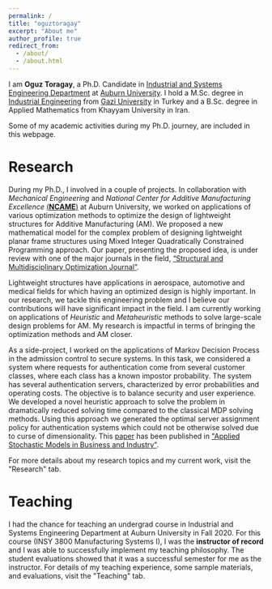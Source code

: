 ```yaml
---
permalink: /
title: "oguztoragay"
excerpt: "About me"
author_profile: true
redirect_from: 
  - /about/
  - /about.html
---
```


I am **Oguz Toragay**, a Ph.D. Candidate in [Industrial and Systems Engineering Department](https://eng.auburn.edu/insy/) at [Auburn University](http://www.auburn.edu/). I hold a M.Sc. degree in [Industrial Engineering](https://mf-em.gazi.edu.tr/?language=en_US) from [Gazi University](https://gazi.edu.tr/?language=en_US) in Turkey and a B.Sc. degree in Applied Mathematics from Khayyam University in Iran.

Some of my academic activities during my Ph.D. journey, are included in this webpage.


Research
======
During my Ph.D., I involved in a couple of projects. In collaboration with _Mechanical Engineering_ and _National Center for Additive Manufacturing Excellence_ [(**NCAME**)](https://www.eng.auburn.edu/research/centers/additive/) at Auburn University, we worked on applications of various optimization methods to optimize the design of lightweight structures for Additive Manufacturing (AM). We proposed a new mathematical model for the complex problem of designing lightweight planar frame structures using Mixed Integer Quadratically Constrained Programming approach. Our paper, presenting the proposed idea, is under review with one of the major journals in the field, [“Structural and Multidisciplinary Optimization Journal”](https://www.springer.com/journal/158/).

Lightweight structures have applications in aerospace, automotive and medical fields for which having an optimized design is highly important. In our research, we tackle this engineering problem and I believe our contributions will have significant impact in the field. I am currently working on applications of _Heuristic_ and _Metaheuristic_ methods to solve large-scale design problems for AM. My research is impactful in terms of bringing the optimization methods and AM closer. 

As a side-project, I worked on the applications of Markov Decision Process in the admission control to secure systems. In this task, we considered a system where requests for authentication come from several customer classes, where each class has a known impostor probability. The system has several authentication servers, characterized by error probabilities and operating costs. The objective is to balance security and user experience. We developed a novel heuristic approach to solve the problem in dramatically reduced solving time compared to the classical MDP solving methods. Using this approach we generated the optimal server assignment policy for authentication systems which could not be otherwise solved due to curse of dimensionality. This [paper](https://onlinelibrary.wiley.com/doi/full/10.1002/asmb.2619) has been published in ["Applied Stochastic Models in Business and Industry"](https://onlinelibrary.wiley.com/journal/15264025).

For more details about my research topics and my current work, visit the "Research" tab.

Teaching
======
I had the chance for teaching an undergrad course in Industrial and Systems Engineering Department at Auburn University in Fall 2020. For this course (INSY 3800 Manufacturing Systems I), I was the **instructor of record** and I was able to successfully implement my teaching philosophy. The student evaluations showed that it was a successful semester for me as the instructor. For details of my teaching experience, some sample materials, and evaluations, visit the "Teaching" tab.
